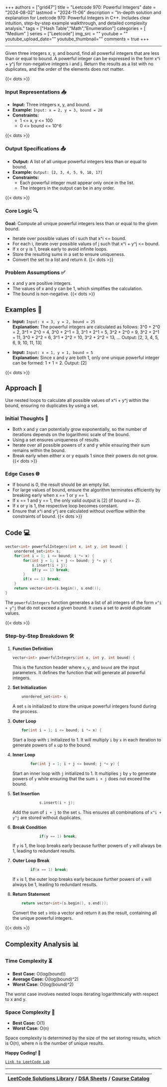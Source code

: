 
+++
authors = ["grid47"]
title = "Leetcode 970: Powerful Integers"
date = "2024-08-02"
lastmod = "2024-11-06"
description = "In-depth solution and explanation for Leetcode 970: Powerful Integers in C++. Includes clear intuition, step-by-step example walkthrough, and detailed complexity analysis."
tags = ["Hash Table","Math","Enumeration"]
categories = [
    "Medium"
]
series = ["Leetcode"]
img_src = ""
youtube = ""
youtube_upload_date=""
youtube_thumbnail=""
comments = true
+++



---
Given three integers x, y, and bound, find all powerful integers that are less than or equal to bound. A powerful integer can be expressed in the form x^i + y^j for non-negative integers i and j. Return the results as a list with no duplicates, and the order of the elements does not matter.
<!--more-->
{{< dots >}}
### Input Representations 📥
- **Input:** Three integers x, y, and bound.
- **Example:** `Input: x = 2, y = 3, bound = 20`
- **Constraints:**
	- 1 <= x, y <= 100
	- 0 <= bound <= 10^6

{{< dots >}}
### Output Specifications 📤
- **Output:** A list of all unique powerful integers less than or equal to bound.
- **Example:** `Output: [2, 3, 4, 5, 9, 10, 17]`
- **Constraints:**
	- Each powerful integer must appear only once in the list.
	- The integers in the output can be in any order.

{{< dots >}}
### Core Logic 🔍
**Goal:** Compute all unique powerful integers less than or equal to the given bound.

- Iterate over possible values of i such that x^i <= bound.
- For each i, iterate over possible values of j such that x^i + y^j <= bound.
- If x or y is 1, break early to avoid infinite loops.
- Store the resulting sums in a set to ensure uniqueness.
- Convert the set to a list and return it.
{{< dots >}}
### Problem Assumptions ✅
- x and y are positive integers.
- The values of x and y can be 1, which simplifies the calculation.
- The bound is non-negative.
{{< dots >}}
## Examples 🧩
- **Input:** `Input: x = 3, y = 2, bound = 25`  \
  **Explanation:** The powerful integers are calculated as follows: 
3^0 + 2^0 = 2, 3^1 + 2^0 = 4, 3^0 + 2^1 = 3, 3^1 + 2^1 = 5, 3^2 + 2^0 = 9, 3^2 + 2^1 = 11, 3^0 + 2^2 = 6, 3^1 + 2^2 = 10, 3^2 + 2^2 = 13, ...
Output: [2, 3, 4, 5, 6, 9, 10, 11, 13]

- **Input:** `Input: x = 1, y = 1, bound = 5`  \
  **Explanation:** Since x and y are both 1, only one unique powerful integer can be formed: 1 + 1 = 2. Output: [2]

{{< dots >}}
## Approach 🚀
Use nested loops to calculate all possible values of x^i + y^j within the bound, ensuring no duplicates by using a set.

### Initial Thoughts 💭
- Both x and y can potentially grow exponentially, so the number of iterations depends on the logarithmic scale of the bound.
- Using a set ensures uniqueness of results.
- Iterate over all possible powers of x and y while ensuring their sum remains within the bound.
- Break early when either x or y equals 1 since their powers do not grow.
{{< dots >}}
### Edge Cases 🌐
- If bound is 0, the result should be an empty list.
- For large values of bound, ensure the algorithm terminates efficiently by breaking early when x == 1 or y == 1.
- If x == 1 and y == 1, the only valid output is [2] (if bound >= 2).
- If x or y is 1, the respective loop becomes constant.
- Ensure that x^i and y^j are calculated without overflow within the constraints of bound.
{{< dots >}}
## Code 💻
```cpp
vector<int> powerfulIntegers(int x, int y, int bound) {
    unordered_set<int> s;
    for(int i = 1; i <= bound; i *= x) {
        for(int j = 1; i + j <= bound; j *= y) {
            s.insert(i + j);
            if(y == 1) break;
        }
        if(x == 1) break;
    }
    return vector<int>(s.begin(), s.end());
}
```

The `powerfulIntegers` function generates a list of all integers of the form `x^i + y^j` that do not exceed a given bound. It uses a set to avoid duplicate values.

{{< dots >}}
### Step-by-Step Breakdown 🛠️
1. **Function Definition**
	```cpp
	vector<int> powerfulIntegers(int x, int y, int bound) {
	```
	This is the function header where `x`, `y`, and `bound` are the input parameters. It defines the function that will generate all powerful integers.

2. **Set Initialization**
	```cpp
	    unordered_set<int> s;
	```
	A set `s` is initialized to store the unique powerful integers found during the process.

3. **Outer Loop**
	```cpp
	    for(int i = 1; i <= bound; i *= x) {
	```
	Start a loop with `i` initialized to 1. It will multiply `i` by `x` in each iteration to generate powers of `x` up to the bound.

4. **Inner Loop**
	```cpp
	        for(int j = 1; i + j <= bound; j *= y) {
	```
	Start an inner loop with `j` initialized to 1. It multiplies `j` by `y` to generate powers of `y` while ensuring that the sum `i + j` does not exceed the bound.

5. **Set Insertion**
	```cpp
	            s.insert(i + j);
	```
	Add the sum of `i + j` to the set `s`. This ensures all combinations of `x^i + y^j` are stored without duplicates.

6. **Break Condition**
	```cpp
	            if(y == 1) break;
	```
	If `y` is 1, the loop breaks early because further powers of `y` will always be 1, leading to redundant results.

7. **Outer Loop Break**
	```cpp
	        if(x == 1) break;
	```
	If `x` is 1, the outer loop breaks early because further powers of `x` will always be 1, leading to redundant results.

8. **Return Statement**
	```cpp
	    return vector<int>(s.begin(), s.end());
	```
	Convert the set `s` into a vector and return it as the result, containing all the unique powerful integers.

{{< dots >}}
## Complexity Analysis 📊
### Time Complexity ⏳
- **Best Case:** O(log(bound))
- **Average Case:** O(log(bound)^2)
- **Worst Case:** O(log(bound)^2)

The worst case involves nested loops iterating logarithmically with respect to x and y.

### Space Complexity 💾
- **Best Case:** O(1)
- **Worst Case:** O(n)

Space complexity is determined by the size of the set storing results, which is O(n), where n is the number of unique results.

**Happy Coding! 🎉**


[`Link to LeetCode Lab`](https://leetcode.com/problems/powerful-integers/description/)

---

| [LeetCode Solutions Library](https://grid47.xyz/leetcode/) / [DSA Sheets](https://grid47.xyz/sheets/) / [Course Catalog](https://grid47.xyz/courses/) |
| --- |
